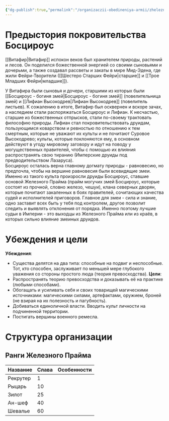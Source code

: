 ```yaml
---
{"dg-publish":true,"permalink":"/organizaczii-obedineniya-armii/zheleznyj-prajm/","dgPassFrontmatter":true}
---
```


# Предыстория покровительства Босцироус
[[Витафир\|Витафир]] испокон веков был хранителем природы, растений и лесов. Он поделился божественной энергией со своими сыновьями и дочерьми, а также создавал рассветы и закаты в мире Мид-Эдена, где жили Фейри-Творители ([[Шестеро Старших Фейри\|старшие]] и [[Трое Младших Фейри\|младшие]]).

У Витафира были сыновья и дочери, старшими из которых были [[Босцироус - богиня змей\|Босцироус - богиня змей]] (повелительница змей) и [[Лифиан Высокодрев\|Лифиан Высокодрев]] (повелитель листьев). 
К сожалению в итоге, Витафир был осквернен и вскоре зачах, а наследием стали распоряжаться Босцироус и Лифиан. К несчастью, старшие из божественных отпрысков, стали по-своему трактовать философию природы. 
Лифиан стал покровительствовать друидам, пользующимся коварством и ревностью по отношению к тем смертным, которые не уважают их культы и не почитают Суровое Высокодрево; культы, которые поклоняются ему, в основном действуют в угоду мировому заговору и идут на поводу у могущественных правителей, чтобы с помощью их влияния распространять свою тиранию (Имперские друиды под предводительством Лазаруса).  
Босцироус осталась верна главному догмату природы - равновесию, но предпочла, чтобы на вершине равновесия были всевидящие змеи. Именно из такого культа произросли друиды Босцироус, ставшие основой Железного Прайма (прайм могучих змей Босцироус, которые состоят из прочной, словно железо, чешуи), клана северных дворян, которые почитают закаленных в боях правителей, сочитающих качества судей и исполнителей приговоров. Главное для змеи - сила и знание, одно заставит всех быть у тебя под контролем, другое позволит следить и выявлять отклонения от порядка.
Именно поэтому лучшие судьи в Империи - это выходцы из Железного Прайма или из краёв, в которых сильно влияние змеиных друидов.

# Убеждения и цели

**Убеждения**: 
- Существа делятся на два типа: способные на подвиг и неспособные. Тот, кто способен, заслуживает по меньшей мере глубокого уважения со стороны простого люда (теория превосходства).
**Цели**: 
- Распространять теорию превосходства и доказывать её на практике (любыми способами).
- Обогащать и усиливать себя и своих товарищей магическими источниками: магическими силами, артефактами, оружием, броней (не взирая на их полезность и пагубность).
- Добиваться единоличной власти. Вводить культ личности на подчиненной территории.
- Постигать вершины военного ремесла.

# Структура организации

## Ранги Железного Прайма

| Название | Слава | Особенности |
| -------- | ----- | ----------- |
| Рекрутер | 1     |             |
| Рыцарь   | 10    |             |
| Зилот    | 25    |             |
| Ан-шеф   | 40    |             |
| Шевалье  | 60    |             |


